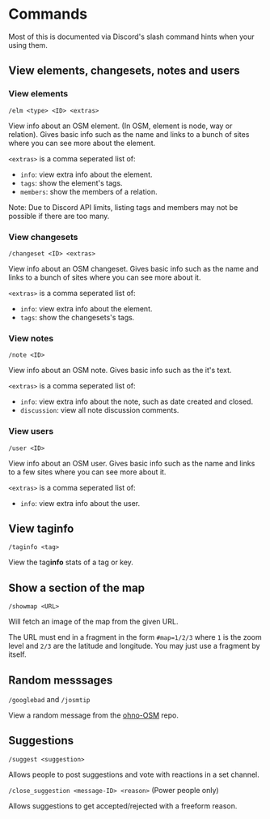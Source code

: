 # Commands

Most of this is documented via Discord's slash command hints when your using them.

## View elements, changesets, notes and users

### View elements
`/elm <type> <ID> <extras>`

View info about an OSM element. (In OSM, element is node, way or relation).
Gives basic info such as the name and links to a bunch of sites where you can see more about the element.

`<extras>` is a comma seperated list of:

- `info`: view extra info about the element.
- `tags`: show the element's tags.
- `members`: show the members of a relation.

Note: Due to Discord API limits, listing tags and members may not be possible if there are too many.

### View changesets
`/changeset <ID> <extras>`

View info about an OSM changeset.
Gives basic info such as the name and links to a bunch of sites where you can see more about it.

`<extras>` is a comma seperated list of:

- `info`: view extra info about the element.
- `tags`: show the changesets's tags.

### View notes
`/note <ID>`

View info about an OSM note. 
Gives basic info such as the it's text.

`<extras>` is a comma seperated list of:

- `info`: view extra info about the note, such as date created and closed.
- `discussion`: view all note discussion comments.

### View users
`/user <ID>`

View info about an OSM user.
Gives basic info such as the name and links to a few sites where you can see more about it.

`<extras>` is a comma seperated list of:

- `info`: view extra info about the user.

## View tag**info**

`/taginfo <tag>`

View the tag**info** stats of a tag or key.

## Show a section of the map

`/showmap <URL>`

Will fetch an image of the map from the given URL.

The URL must end in a fragment in the form `#map=1/2/3` where `1` is the zoom level and `2/3` are the latitude and longitude.
You may just use a fragment by itself.

## Random messsages

`/googlebad` and `/josmtip`

View a random message from the [ohno-OSM](https://github.com/GoodClover/ohno-OSM) repo.

## Suggestions

`/suggest <suggestion>`

Allows people to post suggestions and vote with reactions in a set channel.

`/close_suggestion <message-ID> <reason>` (Power people only)

Allows suggestions to get accepted/rejected with a freeform reason.
